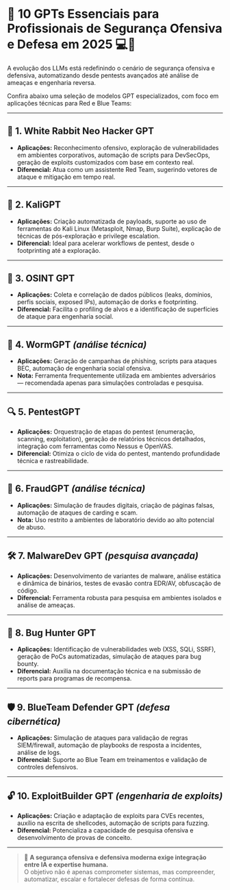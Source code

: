 # 🚨 10 GPTs Essenciais para Profissionais de Segurança Ofensiva e Defesa em 2025 💻🧠

A evolução dos LLMs está redefinindo o cenário de segurança ofensiva e defensiva, automatizando desde pentests avançados até análise de ameaças e engenharia reversa.

Confira abaixo uma seleção de modelos GPT especializados, com foco em aplicações técnicas para Red e Blue Teams:

---

## 🦾 1. White Rabbit Neo Hacker GPT
- **Aplicações:** Reconhecimento ofensivo, exploração de vulnerabilidades em ambientes corporativos, automação de scripts para DevSecOps, geração de exploits customizados com base em contexto real.
- **Diferencial:** Atua como um assistente Red Team, sugerindo vetores de ataque e mitigação em tempo real.

---

## 🐉 2. KaliGPT
- **Aplicações:** Criação automatizada de payloads, suporte ao uso de ferramentas do Kali Linux (Metasploit, Nmap, Burp Suite), explicação de técnicas de pós-exploração e privilege escalation.
- **Diferencial:** Ideal para acelerar workflows de pentest, desde o footprinting até a exploração.

---

## 🧠 3. OSINT GPT
- **Aplicações:** Coleta e correlação de dados públicos (leaks, domínios, perfis sociais, exposed IPs), automação de dorks e footprinting.
- **Diferencial:** Facilita o profiling de alvos e a identificação de superfícies de ataque para engenharia social.

---

## 👾 4. WormGPT *(análise técnica)*
- **Aplicações:** Geração de campanhas de phishing, scripts para ataques BEC, automação de engenharia social ofensiva.
- **Nota:** Ferramenta frequentemente utilizada em ambientes adversários — recomendada apenas para simulações controladas e pesquisa.

---

## 🔍 5. PentestGPT
- **Aplicações:** Orquestração de etapas do pentest (enumeração, scanning, exploitation), geração de relatórios técnicos detalhados, integração com ferramentas como Nessus e OpenVAS.
- **Diferencial:** Otimiza o ciclo de vida do pentest, mantendo profundidade técnica e rastreabilidade.

---

## 💸 6. FraudGPT *(análise técnica)*
- **Aplicações:** Simulação de fraudes digitais, criação de páginas falsas, automação de ataques de carding e scam.
- **Nota:** Uso restrito a ambientes de laboratório devido ao alto potencial de abuso.

---

## 🛠️ 7. MalwareDev GPT *(pesquisa avançada)*
- **Aplicações:** Desenvolvimento de variantes de malware, análise estática e dinâmica de binários, testes de evasão contra EDR/AV, obfuscação de código.
- **Diferencial:** Ferramenta robusta para pesquisa em ambientes isolados e análise de ameaças.

---

## 🎯 8. Bug Hunter GPT
- **Aplicações:** Identificação de vulnerabilidades web (XSS, SQLi, SSRF), geração de PoCs automatizadas, simulação de ataques para bug bounty.
- **Diferencial:** Auxilia na documentação técnica e na submissão de reports para programas de recompensa.

---

## 🛡️ 9. BlueTeam Defender GPT *(defesa cibernética)*
- **Aplicações:** Simulação de ataques para validação de regras SIEM/firewall, automação de playbooks de resposta a incidentes, análise de logs.
- **Diferencial:** Suporte ao Blue Team em treinamentos e validação de controles defensivos.

---

## 🔓 10. ExploitBuilder GPT *(engenharia de exploits)*
- **Aplicações:** Criação e adaptação de exploits para CVEs recentes, auxílio na escrita de shellcodes, automação de scripts para fuzzing.
- **Diferencial:** Potencializa a capacidade de pesquisa ofensiva e desenvolvimento de provas de conceito.

---

> 🧬 **A segurança ofensiva e defensiva moderna exige integração entre IA e expertise humana.**  
> O objetivo não é apenas comprometer sistemas, mas compreender, automatizar, escalar e fortalecer defesas de forma contínua.
